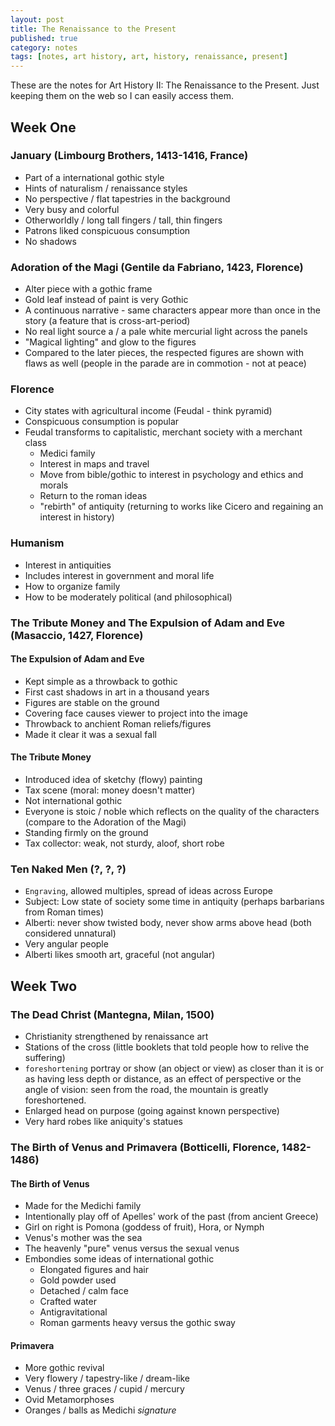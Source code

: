 ```yaml
---
layout: post
title: The Renaissance to the Present
published: true
category: notes
tags: [notes, art history, art, history, renaissance, present]
---
```


These are the notes for Art History II: The Renaissance to the Present. Just keeping them on the web so I can easily access them. 

## Week One

### January (Limbourg Brothers, 1413-1416, France)
+ Part of a international gothic style 
+ Hints of naturalism / renaissance styles
+ No perspective / flat tapestries in the background
+ Very busy and colorful
+ Otherworldly / long tall fingers / tall, thin fingers
+ Patrons liked conspicuous consumption
+ No shadows

### Adoration of the Magi (Gentile da Fabriano, 1423, Florence)
+ Alter piece with a gothic frame
+ Gold leaf instead of paint is very Gothic
+ A continuous narrative - same characters appear more than once in the story (a feature that is cross-art-period)
+ No real light source a / a pale white mercurial light across the panels 
+ "Magical lighting" and glow to the figures
+ Compared to the later pieces, the respected figures are shown with flaws as well (people in the parade are in commotion - not at peace)

### Florence
+ City states with agricultural income (Feudal - think pyramid)
+ Conspicuous consumption is popular
+ Feudal transforms to capitalistic, merchant society with a merchant class
	+ Medici family
	+ Interest in maps and travel
	+ Move from bible/gothic to interest in psychology and ethics and morals
	+ Return to the roman ideas
	+ "rebirth" of antiquity (returning to works like Cicero and regaining an interest in history)
	
### Humanism
+ Interest in antiquities
+ Includes interest in government and moral life
+ How to organize family
+ How to be moderately political (and philosophical)
	
### The Tribute Money and The Expulsion of Adam and Eve (Masaccio, 1427, Florence)

#### The Expulsion of Adam and Eve
+ Kept simple as a throwback to gothic
+ First cast shadows in art in a thousand years
+ Figures are stable on the ground
+ Covering face causes viewer to project into the image
+ Throwback to anchient Roman reliefs/figures
+ Made it clear it was a sexual fall

#### The Tribute Money
+ Introduced idea of sketchy (flowy) painting
+ Tax scene (moral: money doesn't matter)
+ Not international gothic 
+ Everyone is stoic / noble which reflects on the quality of the characters (compare to the Adoration of the Magi)
+ Standing firmly on the ground
+ Tax collector: weak, not sturdy, aloof, short robe

### Ten Naked Men (?, ?, ?)
+ `Engraving`, allowed multiples, spread of ideas across Europe
+ Subject: Low state of society some time in antiquity (perhaps barbarians from Roman times)
+ Alberti: never show twisted body, never show arms above head (both considered unnatural)
+ Very angular people
+ Alberti likes smooth art, graceful (not angular)

## Week Two

### The Dead Christ (Mantegna, Milan, 1500)
+ Christianity strengthened by renaissance art 
+ Stations of the cross (little booklets that told people how to relive the suffering)
+ `foreshortening` portray or show (an object or view) as closer than it is or as having less depth or distance, as an effect of perspective or the angle of vision: seen from the road, the mountain is greatly foreshortened.
+ Enlarged head on purpose (going against known perspective)
+ Very hard robes like aniquity's statues

### The Birth of Venus and Primavera (Botticelli, Florence, 1482-1486)

#### The Birth of Venus
+ Made for the Medichi family
+ Intentionally play off of Apelles' work of the past (from ancient Greece) 
+ Girl on right is Pomona (goddess of fruit), Hora, or Nymph
+ Venus's mother was the sea
+ The heavenly "pure" venus versus the sexual venus
+ Embondies some ideas of international gothic
	- Elongated figures and hair
	- Gold powder used 
	- Detached / calm face
	- Crafted water
	- Antigravitational
	- Roman garments heavy versus the gothic sway

#### Primavera
+ More gothic revival
+ Very flowery / tapestry-like / dream-like
+ Venus / three graces / cupid / mercury
+ Ovid Metamorphoses
+ Oranges / balls as Medichi *signature*